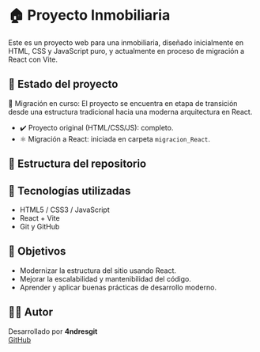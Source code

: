 # 🏠 Proyecto Inmobiliaria

Este es un proyecto web para una inmobiliaria, diseñado inicialmente en HTML, CSS y JavaScript puro, y actualmente en proceso de migración a React con Vite.

## 🚧 Estado del proyecto

🔄 Migración en curso: El proyecto se encuentra en etapa de transición desde una estructura tradicional hacia una moderna arquitectura en React.

- ✔️ Proyecto original (HTML/CSS/JS): completo.
- ⚛️ Migración a React: iniciada en carpeta `migracion_React`.

## 📂 Estructura del repositorio


## 🚀 Tecnologías utilizadas

- HTML5 / CSS3 / JavaScript
- React + Vite
- Git y GitHub

## 📌 Objetivos

- Modernizar la estructura del sitio usando React.
- Mejorar la escalabilidad y mantenibilidad del código.
- Aprender y aplicar buenas prácticas de desarrollo moderno.

## 🧑‍💻 Autor

Desarrollado por **4ndresgit**  
[GitHub](https://github.com/4ndresgit)

